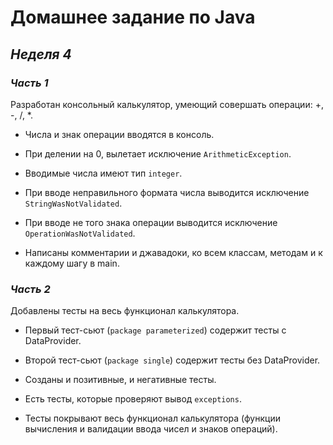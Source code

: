 # **Домашнее задание по Java**
## ***Неделя 4***


### ***Часть 1***

Разработан консольный калькулятор, умеющий совершать операции:  +,  -,  /,  *.

- Числа и знак операции вводятся в консоль.

- При делении на 0, вылетает исключение ```ArithmeticException```.

- Вводимые числа имеют тип ```integer```.

- При вводе неправильного формата числа выводится исключение ```StringWasNotValidated```.

- При вводе не того знака операции выводится исключение ```OperationWasNotValidated```.

- Написаны комментарии и джавадоки, ко всем классам, методам и к
каждому шагу в main.

### ***Часть 2***

Добавлены тесты на весь функционал калькулятора.

- Первый тест-сьют (```package parameterized```) содержит тесты с DataProvider.

- Второй тест-сьют (```package single```) содержит тесты без DataProvider.

- Созданы и позитивные, и негативные тесты.

- Есть тесты, которые проверяют вывод ```exceptions```.

- Тесты покрывают весь функционал калькулятора (функции вычисления и валидации
ввода чисел и знаков операций).











